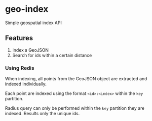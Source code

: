 # geo-index
Simple geospatial index API

## Features
1. Index a GeoJSON
2. Search for ids within a certain distance

### Using Redis
When indexing, all points from the GeoJSON object are extracted and indexed individually.

Each point are indexed using the format `<id>:<index>` within the `key` partition.

Radius query can only be performed within the `key` partition they are indexed. Results only the unique ids.
